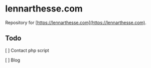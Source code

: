 # lennarthesse.com

Repository for [https://lennarthesse.com](https://lennarthesse.com).

## Todo

[ ] Contact php script

[ ] Blog